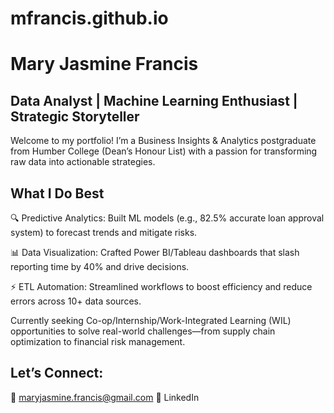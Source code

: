 # mfrancis.github.io
# Mary Jasmine Francis
## Data Analyst | Machine Learning Enthusiast | Strategic Storyteller

Welcome to my portfolio! I’m a Business Insights & Analytics postgraduate from Humber College (Dean’s Honour List) with a passion for transforming raw data into actionable strategies.

## What I Do Best
🔍 Predictive Analytics: Built ML models (e.g., 82.5% accurate loan approval system) to forecast trends and mitigate risks.

📊 Data Visualization: Crafted Power BI/Tableau dashboards that slash reporting time by 40% and drive decisions.

⚡ ETL Automation: Streamlined workflows to boost efficiency and reduce errors across 10+ data sources.

Currently seeking Co-op/Internship/Work-Integrated Learning (WIL) opportunities to solve real-world challenges—from supply chain optimization to financial risk management.

## Let’s Connect:
📩 maryjasmine.francis@gmail.com
🔗 LinkedIn

